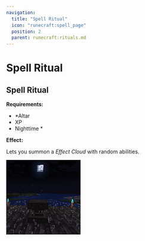 ```yaml
---
navigation:
  title: "Spell Ritual"
  icon: "runecraft:spell_page"
  position: 2
  parent: runecraft:rituals.md
---
```


# Spell Ritual

## Spell Ritual

<ItemImage id="runecraft:spell_page" />

**__Requirements:__** 

- *Altar 
- XP 
- Nighttime *

**__Effect:__** 

Lets you summon a *Effect Cloud* with random abilities.




![](spell_ritual.png)

